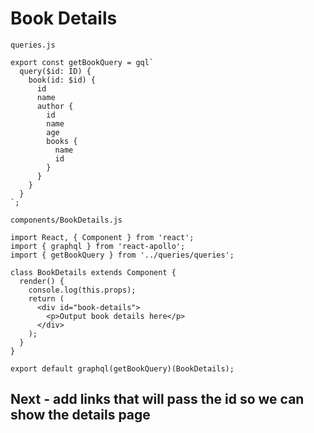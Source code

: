 # Book Details
`queries.js`

```
export const getBookQuery = gql`
  query($id: ID) {
    book(id: $id) {
      id
      name
      author {
        id
        name
        age
        books {
          name
          id
        }
      }
    }
  }
`;
```

`components/BookDetails.js`

```
import React, { Component } from 'react';
import { graphql } from 'react-apollo';
import { getBookQuery } from '../queries/queries';

class BookDetails extends Component {
  render() {
    console.log(this.props);
    return (
      <div id="book-details">
        <p>Output book details here</p>
      </div>
    );
  }
}

export default graphql(getBookQuery)(BookDetails);
```

## Next - add links that will pass the id so we can show the details page
